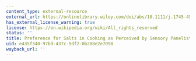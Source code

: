 ```yaml
---
content_type: external-resource
external_url: https://onlinelibrary.wiley.com/doi/abs/10.1111/j.1745-4506.2006.00032.x
has_external_license_warning: true
license: https://en.wikipedia.org/wiki/All_rights_reserved
status: ''
title: Preference for Salts in Cooking as Perceived by Sensory Panelists
uid: e435f340-97bd-437c-9df2-8b288e2e7098
wayback_url: ''
---
```

